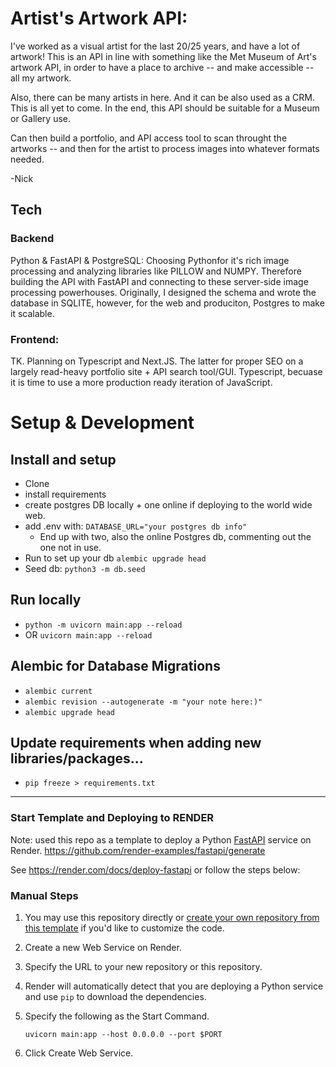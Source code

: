 # Artist's Artwork API: 

I've worked as a visual artist for the last 20/25 years, and have a lot of artwork!
This is an API in line with something like the Met Museum of Art's artwork API, in order to have a place to archive -- and make accessible -- all my artwork.

Also, there can be many artists in here. And it can be also used as a CRM. This is all yet to come. In the end, this API should be suitable for a Museum or Gallery use. 

Can then build a portfolio, and API access tool to scan throught the artworks -- and then for the artist to process images into whatever formats needed.

-Nick

## Tech

### Backend
Python & FastAPI & PostgreSQL:
Choosing Pythonfor it's rich image processing and analyzing libraries like PILLOW and NUMPY. Therefore building the API with FastAPI and connecting to these server-side image processing powerhouses. Originally, I designed the schema and wrote the database in SQLITE, however, for the web and produciton, Postgres to make it scalable.

### Frontend: 
TK. Planning on Typescript and Next.JS. The latter for proper SEO on a largely read-heavy portfolio site + API search tool/GUI. Typescript, becuase it is time to use a more production ready iteration of JavaScript. 

# Setup & Development

## Install and setup
- Clone
- install requirements
- create postgres DB locally + one online if deploying to the world wide web.
- add .env with: `DATABASE_URL="your postgres db info"`
    - End up with two, also the online Postgres db, commenting out the one not in use.
- Run to set up your db `alembic upgrade head`
- Seed db: `python3 -m db.seed`

## Run locally
- `python -m uvicorn main:app --reload`  
- OR `uvicorn main:app --reload`

## Alembic for Database Migrations
- `alembic current`
- `alembic revision --autogenerate -m "your note here:)"`
- `alembic upgrade head`

## Update requirements when adding new libraries/packages...
- `pip freeze > requirements.txt`


---
### Start Template and Deploying to RENDER
Note: used this repo as a template to deploy a Python [FastAPI](https://fastapi.tiangolo.com) service on Render.
https://github.com/render-examples/fastapi/generate

See https://render.com/docs/deploy-fastapi or follow the steps below:

### Manual Steps

1. You may use this repository directly or [create your own repository from this template](https://github.com/render-examples/fastapi/generate) if you'd like to customize the code.
2. Create a new Web Service on Render.
3. Specify the URL to your new repository or this repository.
4. Render will automatically detect that you are deploying a Python service and use `pip` to download the dependencies.
5. Specify the following as the Start Command.

    ```shell
    uvicorn main:app --host 0.0.0.0 --port $PORT
    ```

6. Click Create Web Service.
